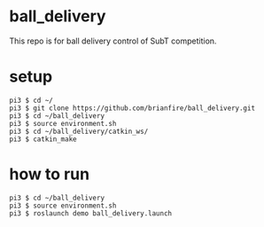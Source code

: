 # ball_delivery
This repo is for ball delivery control of SubT competition.

# setup
```
pi3 $ cd ~/
pi3 $ git clone https://github.com/brianfire/ball_delivery.git
pi3 $ cd ~/ball_delivery
pi3 $ source environment.sh
pi3 $ cd ~/ball_delivery/catkin_ws/
pi3 $ catkin_make
```

# how to run
```
pi3 $ cd ~/ball_delivery
pi3 $ source environment.sh
pi3 $ roslaunch demo ball_delivery.launch 
```